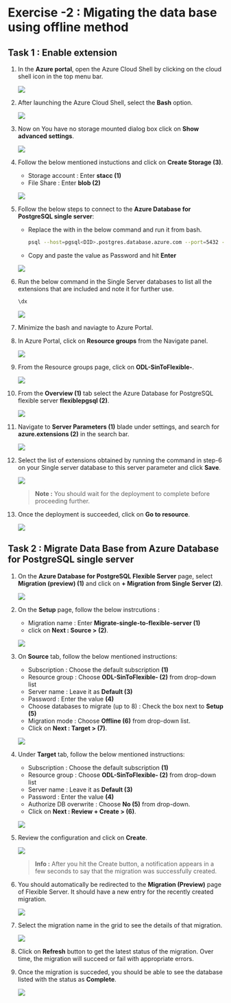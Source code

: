 # Exercise -2 : Migating the data base using offline method


## Task 1 : Enable extension

1. In the **Azure portal**, open the Azure Cloud Shell by clicking on the cloud shell icon in the top menu bar.

    ![](Images/E2I1S1.png)
2. After launching the Azure Cloud Shell, select the **Bash** option.

    ![](Images/E2T1S2.png)
    
3. Now on You have no storage mounted dialog box click on **Show advanced settings**.

   ![](Images/E2T1S3.png)
   
4. Follow the below mentioned instuctions and click on **Create Storage (3)**.

    - Storage account : Enter **stacc<inject key="DeploymentID" enableCopy="false"/> (1)**
    - File Share : Enter **blob (2)**

    ![](Images/E2T1S4.png)
    
5. Follow the below steps to connect to the **Azure Database for PostgreSQL single server**:

   - Replace the **<DID>** with **<inject key="DeploymentID" enableCopy="true"/>** in the below command and run it from bash.
    
       ```bash
       psql --host=pgsql<DID>.postgres.database.azure.com --port=5432 --username=demouser@pgsql<DID> --dbname=postgres
       ```
   - Copy and paste the value **<inject key="PostGre SQL Password" enableCopy="true"/>** as Password and hit **Enter**
    
   ![](Images/E2T1S5.png)
    
6. Run the below command in the Single Server databases to list all the extensions that are included and note it for further use.
    
    ```bash
    \dx
    ```
    
    ![](Images/E2T1S6.png)
    
7. Minimize the bash and naviagte to Azure Portal.
    
8. In Azure Portal, click on **Resource groups** from the Navigate panel.
    
    ![](Images/E2T1S8.png)
    
9. From the Resource groups page, click on **ODL-SinToFlexible-<inject key="DeploymentID" enableCopy="false"/>**.
    
    ![](Images/E2T1S9.png)
    
10. From the **Overview (1)** tab select the Azure Database for PostgreSQL flexible server **flexiblepgsql<inject key="DeploymentID" enableCopy="false"/> (2)**.
    
    ![](Images/E2T1S10.png)

11. Navigate to **Server Parameters (1)** blade under settings, and search for  **azure.extensions (2)** in the search bar.
    
    ![](Images/E2T1S11.png)
    
12. Select the list of extensions obtained by running the command in step-6 on your Single server database to this server parameter and click **Save**.
    
    ![](Images/save.png)
    
    
    > **Note :** You should wait for the deployment to complete before proceeding further.
       
13. Once the deployment is succeeded, click on **Go to resource**.
    
    ![](Images/E2T1S13.png)

    
## Task 2 : Migrate Data Base from Azure Database for PostgreSQL single server

    
1. On the **Azure Database for PostgreSQL Flexible Server** page, select **Migration (preview) (1)** and click on **+ Migration from Single Server (2)**.
    
     ![](Images/E2T2S1.png)
    
2. On the **Setup** page, follow the below instrcutions :
    
    - Migration name : Enter **Migrate-single-to-flexible-server (1)**
    - click on **Next : Source > (2)**.
    
     ![](Images/setup.png)

 3. On **Source** tab, follow the below mentioned instructions:
    
    - Subscription : Choose the default subscription **(1)**
    - Resource group : Choose **ODL-SinToFlexible-<inject key="DeploymentID" enableCopy="true"/> (2)** from drop-down list
    - Server name : Leave it as **Default (3)**
    - Password : Enter the value **<inject key="PostGre SQL Password" enableCopy="true"/> (4)**
    - Choose databases to migrate (up to 8) : Check the box next to **Setup (5)**
    - Migration mode : Choose **Offline (6)** from drop-down list.
    - Click on **Next : Target > (7)**.
    
    ![](Images/source2.png)
    
 4. Under **Target** tab, follow the below mentioned instructions:
    
    - Subscription : Choose the default subscription **(1)**
    - Resource group : Choose **ODL-SinToFlexible-<inject key="DeploymentID" enableCopy="true"/> (2)** from drop-down list
    - Server name : Leave it as **Default (3)**
    - Password : Enter the value **<inject key="PostGre SQL Password" enableCopy="true"/> (4)**
    - Authorize DB overwrite : Choose **No (5)** from drop-down.
    - Click on **Next : Review + Create > (6)**.
    
    ![](Images/target.png)
        
6. Review the configuration and click on **Create**.
    
    ![](Images/E2t2S7.png)
    
    > **Info :** After you hit the Create button, a notification appears in a few seconds to say that the migration was successfully created. 
    
7. You should automatically be redirected to the **Migration (Preview)** page of Flexible Server. It should have a new entry for the recently created migration.
    
    ![](Images/preiew.png)

8. Select the migration name in the grid to see the details of that migration.
    
    ![](Images/progress.png)
    
9. Click on **Refresh** button to get the latest status of the migration. Over time, the migration will succeed or fail with appropriate errors.

    
10. Once the migration is succeded, you should be able to see the database listed with the status as **Complete**.
    
    ![](Images/complete.png)

